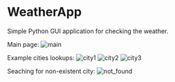 # WeatherApp
Simple Python GUI application for checking the weather.

Main page:
![main](https://github.com/Ivaylo2201/WeatherApp/assets/120925473/0a63abd0-5e09-48e4-90c4-b0b41b818239)

Example cities lookups:
![city1](https://github.com/Ivaylo2201/WeatherApp/assets/120925473/f6ff8a57-dc9e-4b08-96e1-b390741cdfdc)
![city2](https://github.com/Ivaylo2201/WeatherApp/assets/120925473/9ce624a7-bca7-4156-8edc-145d8159b14c)
![city3](https://github.com/Ivaylo2201/WeatherApp/assets/120925473/8bd05338-bacc-4b39-b627-8bb1544d4a27)

Seaching for non-existent city:
![not_found](https://github.com/Ivaylo2201/WeatherApp/assets/120925473/30e637f6-fcba-4b66-adc0-261ee3841f08)

